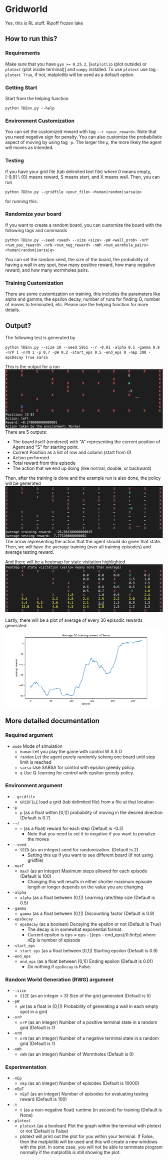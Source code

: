# Gridworld

Yes, this is RL stuff. Ripoff frozen lake

## How to run this?

### Requirements
Make sure that you have `gym >= 0.25.2`, [`matplotlib` (plot outside) or `plotext` (plot inside terminal)] and `numpy` installed. To use `plotext` use tag `-plotext True`, if not, matplotlib will be used as a default option.

### Getting Start
Start from the helping function
```
python TDEnv.py --help
```
### Environment Customization
You can set the customized reward with tag `--r <your_reward>`. Note that you need negative sign for penalty. You can also customize the probabilistic aspect of moving by using tag `-p`. The larger the `p`, the more likely the agent will moves as intended.

### Testing
If you have your grid file (tab delimited text file) where 0 means empty, [-9,9] \ {0} means reward, S means start, and X means wall. Then, you can run 
```
python TDEnv.py --gridfile <your_file> <human|random|sarsa|q>
```
for running this.

### Randomize your board
If you want to create a random board, you can customize the board with the following tags and commands
```
python TDEnv.py --seed <seed> --size <size> -pW <wall_prob> -nrP <num_pos_reward> -nrN <num_neg_reward> -nWh <num_wormhole_pairs> <human|random|sarsa|q>
```
You can set the random seed, the size of the board, the probability of having a wall in any spot, how many positive reward, how many negative reward, and how many wormholes pairs.

### Training Customization
There are some customization on training, this includes the parameters like alpha and gamma, the epsilon decay, number of runs for finding Q, number of moves to terminated, etc. Please use the helping function for more details.

## Output?

The following test is generated by
```
python TDEnv.py --size 10 --seed 5951 --r -0.01 -alpha 0.5 -gamma 0.9 -nrP 1 -nrN 1 -p 0.7 -pW 0.2 -start_eps 0.5 -end_eps 0 -nEp 300 -epsDecay True sarsa
```
This is the output for a run
![ExperimentRun](images/ExampleRun.png)
There are 5 outputs: 
  * The board itself (rendered) with "A" representing the current position of Agent and "S" for starting point.
  * Current Position as a list of row and column (start from 0)
  * Action performed
  * Total reward from this episode
  * The action that we end up doing (like normal, double, or backward)

Then, after the training is done and the example run is also done, the policy will be generated 
![policy](images/PolicyReward.png)
The arrow representing the action that the agent should do given that state. Then, we will have the average training (over all training episodes) and average testing reward.

And there will be a heatmap for state visitation highlighted
![Heatmap](images/Heatmap.png)

Lastly, there will be a plot of average of every 30 episodic rewards generated.
![rewardPlot](images/sarsaGit.png)

## More detailed documentation

### Required argument
  * `mode` Mode of simulation
      * `human` Let you play the game with control W A S D
      * `random` Let the agent purely randomly solving one board until step limit is reached
      * `sarsa` Use SARSA for control with epsilon greedy policy.
      * `q` Use Q-learning for control with epsilon greedy policy.

### Environment argument
  * `--gridfile`
      * `GRIDFILE`  load a grid (tab delimited file) from a file at that location
  * `-p`
      * `p` (as a float within [0,1]) probability of moving in the desired direction (Default is 0.7)
  * `--r`
      * `r` (as a float) reward for each step (Default is -0.2)
          * Note that you need to set it to negative if you want to penalize the moves
  * `--seed`
      * `SEED` (as an integer) seed for randomization. (Default is 2)
          * Setting this up if you want to see different board (if not using gridfile)
  * `-maxT`
      * `maxT` (as an integer) Maximum steps allowed for each episode (Default is 100)
          * Changing this will results in either shorter maximum episode length or longer depends on the value you are changing
  * `-alpha`
      * `alpha` (as a float between (0,1]) Learning rate/Step size (Default is 0.5)
  * `-gamma`
      * `gamma` (as a float between (0,1]) Discounting factor (Default is 0.9)
  * `-epsDecay`
      * `epsDecay` (as a boolean) Decaying the epsilon or not (Default is True)
          * The decay is in somewhat exponential format.
          * Current epsilon is eps = eps - [(eps - end_eps)/0.5nEp] where nEp is number of episode
  * `-start_eps`
      * `start_eps` (as a float between [0,1]) Starting epsilon (Default is 0.9)
  * `-end_eps`
      * `end_eps` (as a float between [0,1]) Ending epsilon (Default is 0.01)
          * Do nothing if `epsDecay` is False.

### Random World Generation (RWG) argument
  * `--size`
      * `SIZE` (as an integer > 3) Size of the grid generated (Default is 5)
  * `-pW`
      * `pW` (as a float in [0,1]) Probability of generating a wall in each empty spot in a grid
  * `-nrP`
      * `nrP` (as an integer) Number of a positive terminal state in a random grid (Default is 1)
  * `-nrN`
      * `nrN` (as an integer) Number of a negative terminal state in a random grid (Default is 1)
  * `-nWh`
      * `nWh` (as an integer) Number of Wormholes (Default is 0)

### Experimentation
  * `-nEp`
      * `nEp` (as an integer) Number of episodes (Default is 10000)
  * `-nEpT`
      * `nEpT` (as an integer) Number of episodes for evaluating testing reward (Default is 100)
  * `-t`
      * `t` (as a non-negative float) runtime (in second) for training (Default is None)
  * `-plotext`
      * `plotext` (as a boolean) Plot the graph within the terminal with plotext or not (Default is False)           
      * plotext will print out the plot for you within your terminal. If False, then the matplotlib will be used and this will create a new windows with the plot. In some case, you will not be able to terminate program normally if the matplotlib is still showing the plot.
